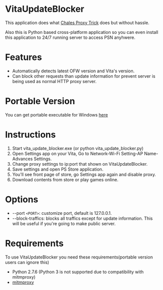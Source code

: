 VitaUpdateBlocker
=================
This application does what [Chales Proxy Trick](http://wololo.net/2013/01/25/psn-and-online-features-on-without-updating-on-fw-2-02-charles-proxy/) does but without hassle.

Also this is Python based cross-platform application so you can even install this application to 24/7 running server to access PSN anyhwere.

Features
========
* Automatically detects latest OFW version and Vita's version.
* Can block other requests than update information for prevent server is being used as normal HTTP proxy server.

Portable Version
================
You can get portable executable for Windows [here](https://www.mediafire.com/folder/hgd33h95ooh9p/VitaUpdateBlocker)

Instructions
============
1. Start vita_update_blocker.exe (or python vita_update_blocker.py)
2. Open Settings app on your Vita, Go to Network-Wi-Fi Setting-AP Name-Advances Settings.
3. Change proxy settings to ip:port that shown on VitaUpdateBlocker.
4. Save settings and open PS Store application.
5. You'll see front page of store, go Settings app again and disable proxy.
6. Download contents from store or play games online.

Options
=======
* --port `<PORT>`: customize port, default is 127.0.0.1.
* --block-traffics: blocks all traffics except for update information. This will be useful if you're going to make public server.

Requirements
============
To use VitaUpdateBlocker you need these requirements(portable version users can ignore this)

* Python 2.7.6 (Python 3 is not supported due to compatibility with mitmproxy)
* [mitmproxy](http://mitmproxy.org)